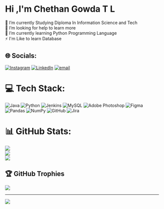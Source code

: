 # Hi ,I'm Chethan Gowda T L
🔭 I’m currently Studying Diploma In Information Science and Tech<br>🤝 I’m looking for help to learn more<br>🌱 I’m currently learning Python Programming Language<br>⚡ I'm Like to learn Database


## 🌐 Socials:
[![Instagram](https://img.shields.io/badge/Instagram-%23E4405F.svg?logo=Instagram&logoColor=white)](https://instagram.com/chet.angowda365) [![LinkedIn](https://img.shields.io/badge/LinkedIn-%230077B5.svg?logo=linkedin&logoColor=white)](https://linkedin.com/in/chethan-gowda-tl-827016286) [![email](https://img.shields.io/badge/Email-D14836?logo=gmail&logoColor=white)](mailto:chetanchetangowdatl@gmail.com) 

# 💻 Tech Stack:
![Java](https://img.shields.io/badge/java-%23ED8B00.svg?style=flat&logo=openjdk&logoColor=white) ![Python](https://img.shields.io/badge/python-3670A0?style=flat&logo=python&logoColor=ffdd54) ![Jenkins](https://img.shields.io/badge/jenkins-%232C5263.svg?style=flat&logo=jenkins&logoColor=white) ![MySQL](https://img.shields.io/badge/mysql-4479A1.svg?style=flat&logo=mysql&logoColor=white) ![Adobe Photoshop](https://img.shields.io/badge/adobe%20photoshop-%2331A8FF.svg?style=flat&logo=adobe%20photoshop&logoColor=white) ![Figma](https://img.shields.io/badge/figma-%23F24E1E.svg?style=flat&logo=figma&logoColor=white) ![Pandas](https://img.shields.io/badge/pandas-%23150458.svg?style=flat&logo=pandas&logoColor=white) ![NumPy](https://img.shields.io/badge/numpy-%23013243.svg?style=flat&logo=numpy&logoColor=white) ![GitHub](https://img.shields.io/badge/github-%23121011.svg?style=flat&logo=github&logoColor=white) ![Jira](https://img.shields.io/badge/jira-%230A0FFF.svg?style=flat&logo=jira&logoColor=white)
# 📊 GitHub Stats:
![](https://github-readme-stats.vercel.app/api?username=kannadiga143&theme=github_dark&hide_border=false&include_all_commits=true&count_private=false)<br/>
![](https://nirzak-streak-stats.vercel.app/?user=kannadiga143&theme=github_dark&hide_border=false)<br/>
![](https://github-readme-stats.vercel.app/api/top-langs/?username=kannadiga143&theme=github_dark&hide_border=false&include_all_commits=true&count_private=false&layout=compact)

## 🏆 GitHub Trophies
![](https://github-profile-trophy.vercel.app/?username=kannadiga143&theme=radical&no-frame=false&no-bg=false&margin-w=4)

---
[![](https://visitcount.itsvg.in/api?id=kannadiga143&icon=0&color=0)](https://visitcount.itsvg.in)

<!-- Proudly created with GPRM ( https://gprm.itsvg.in ) -->

